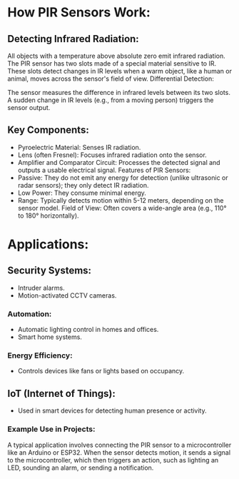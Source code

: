 # How PIR Sensors Work:

## Detecting Infrared Radiation:

All objects with a temperature above absolute zero emit infrared radiation.
The PIR sensor has two slots made of a special material sensitive to IR.
These slots detect changes in IR levels when a warm object, like a human or animal, moves across the sensor's field of view.
Differential Detection:

The sensor measures the difference in infrared levels between its two slots.
A sudden change in IR levels (e.g., from a moving person) triggers the sensor output.

## Key Components:

- Pyroelectric Material: Senses IR radiation.
- Lens (often Fresnel): Focuses infrared radiation onto the sensor.
- Amplifier and Comparator Circuit: Processes the detected signal and outputs a usable electrical signal.
Features of PIR Sensors:
- Passive: They do not emit any energy for detection (unlike ultrasonic or radar sensors); they only detect IR radiation.
- Low Power: They consume minimal energy.
- Range: Typically detects motion within 5-12 meters, depending on the sensor model.
Field of View: Often covers a wide-angle area (e.g., 110° to 180° horizontally).

# Applications:

## Security Systems:

- Intruder alarms.
- Motion-activated CCTV cameras.
### Automation:

- Automatic lighting control in homes and offices.
- Smart home systems.

### Energy Efficiency:

- Controls devices like fans or lights based on occupancy.

## IoT (Internet of Things):

-  Used in smart devices for detecting human presence or activity.

### Example Use in Projects:

A typical application involves connecting the PIR sensor to a microcontroller like an Arduino or ESP32. When the sensor detects motion, it sends a signal to the microcontroller, which then triggers an action, such as lighting an LED, sounding an alarm, or sending a notification.